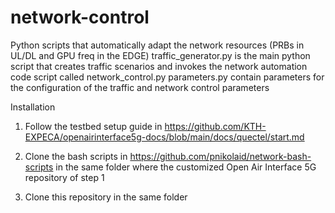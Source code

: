 # network-control

Python scripts that automatically adapt the network resources (PRBs in UL/DL and GPU freq in the EDGE) 
traffic_generator.py is the main python script that creates traffic scenarios and invokes the network automation code script called network_control.py
parameters.py contain parameters for the configuration of the traffic and network control parameters

Installation
1) Follow the testbed setup guide in https://github.com/KTH-EXPECA/openairinterface5g-docs/blob/main/docs/quectel/start.md

2) Clone the bash scripts in https://github.com/pnikolaid/network-bash-scripts in the same folder where the customized Open Air Interface 5G repository of step 1

3) Clone this repository in the same folder

